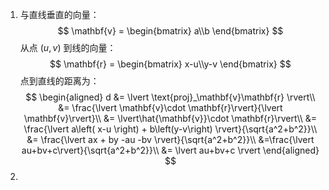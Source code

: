 1. 与直线垂直的向量：
   $$
    \mathbf{v} = \begin{bmatrix}
    a\\b
   \end{bmatrix}
   $$
   从点 $(u, v)$ 到线的向量：
   $$
   \mathbf{r} = \begin{bmatrix}
    x-u\\y-v
   \end{bmatrix}
   $$
   点到直线的距离为：
   $$
   \begin{aligned}
    d &= \lvert \text{proj}_\mathbf{v}\mathbf{r} \rvert\\
    &= \frac{\lvert \mathbf{v}\cdot \mathbf{r}\rvert}{\lvert \mathbf{v}\rvert}\\
    &= \lvert\hat{\mathbf{v}}\cdot \mathbf{r}\rvert\\
    &= \frac{\lvert a\left( x-u \right) + b\left(y-v\right) \rvert}{\sqrt{a^2+b^2}}\\
    &= \frac{\lvert ax + by -au -bv \rvert}{\sqrt{a^2+b^2}}\\
    &=\frac{\lvert au+bv+c\rvert}{\sqrt{a^2+b^2}}\\
    &= \lvert au+bv+c \rvert
   \end{aligned}
   $$
2. 